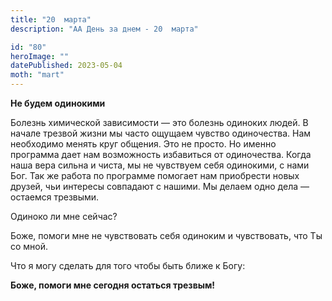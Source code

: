 ```yaml
---
title: "20  марта"
description: "АА День за днем - 20  марта"

id: "80"
heroImage: ""
datePublished: 2023-05-04
moth: "mart"
---
```


**Не будем одинокими**

Болезнь химической зависимости — это болезнь одиноких людей. В начале трезвой
жизни мы часто ощущаем чувство одиночества. Нам необходимо менять круг
общения. Это не просто. Но именно программа дает нам возможность избавиться от
одиночества. Когда наша вера сильна и чиста, мы не чувствуем себя одинокими, с
нами Бог. Так же работа по программе помогает нам приобрести новых друзей, чьи
интересы совпадают с нашими. Мы делаем одно дела — остаемся трезвыми.

Одиноко ли мне сейчас?

Боже, помоги мне не чувствовать себя одиноким и чувствовать, что Ты со мной.

Что я могу сделать для того чтобы быть ближе к Богу:

**Боже, помоги мне сегодня остаться трезвым!**

